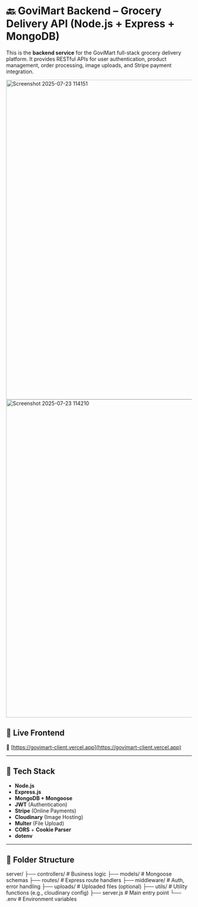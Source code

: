# 🔙 GoviMart Backend – Grocery Delivery API (Node.js + Express + MongoDB)

This is the **backend service** for the GoviMart full-stack grocery delivery platform. It provides RESTful APIs for user authentication, product management, order processing, image uploads, and Stripe payment integration.


<img width="1896" height="866" alt="Screenshot 2025-07-23 114151" src="https://github.com/user-attachments/assets/ee405d8c-27f7-49cc-95e2-5997dcebecd4" />
<img width="1897" height="862" alt="Screenshot 2025-07-23 114210" src="https://github.com/user-attachments/assets/76602a19-48e2-4b3e-a227-c7ee6e14b3fe" />


## 🚀 Live Frontend

🔗 [https://govimart-client.vercel.app](https://govimart-client.vercel.app)

---

## 🧩 Tech Stack

- **Node.js**
- **Express.js**
- **MongoDB + Mongoose**
- **JWT** (Authentication)
- **Stripe** (Online Payments)
- **Cloudinary** (Image Hosting)
- **Multer** (File Upload)
- **CORS** + **Cookie Parser**
- **dotenv**

---

## 📁 Folder Structure
server/
├── controllers/ # Business logic
├── models/ # Mongoose schemas
├── routes/ # Express route handlers
├── middleware/ # Auth, error handling
├── uploads/ # Uploaded files (optional)
├── utils/ # Utility functions (e.g., cloudinary config)
├── server.js # Main entry point
└── .env # Environment variables
